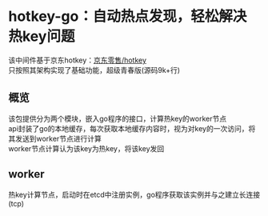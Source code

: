 # hotkey-go：自动热点发现，轻松解决热key问题
该中间件基于京东hotkey：[京东零售/hotkey](https://gitee.com/jd-platform-opensource/hotkey)  
只按照其架构实现了基础功能，超级青春版(源码9k+行)
## 概览
该包提供分为两个模块，嵌入go程序的接口，计算热key的worker节点  
api封装了go的本地缓存，每次获取本地缓存内容时，视为对key的一次访问，将其发送到worker节点进行计算  
worker节点计算认为该key为热key，将该key发回

## worker
热key计算节点，启动时在etcd中注册实例，go程序获取该实例并与之建立长连接(tcp)  


